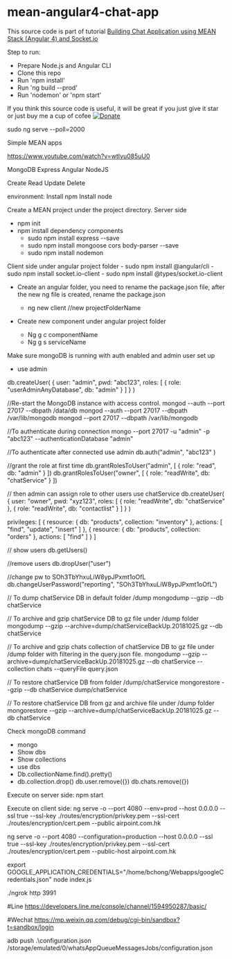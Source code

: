# mean-angular4-chat-app

This source code is part of tutorial [Building Chat Application using MEAN Stack (Angular 4) and Socket.io](https://www.djamware.com/post/58e0d15280aca75cdc948e4e/building-chat-application-using-mean-stack-angular-4-and-socketio)

Step to run:

* Prepare Node.js and Angular CLI
* Clone this repo
* Run 'npm install'
* Run 'ng build --prod'
* Run 'nodemon' or 'npm start'

If you think this source code is useful, it will be great if you just give it star or just buy me a cup of cofee [![Donate](https://img.shields.io/badge/Donate-PayPal-green.svg)](https://www.paypal.com/cgi-bin/webscr?cmd=_s-xclick&hosted_button_id=Q5WK24UVWUGBN)


<!-- Ben  -->
<!-- Enable angular to update automatically -->
sudo ng serve --poll=2000

Simple MEAN apps

https://www.youtube.com/watch?v=wtIvu085uU0

MongoDB
Express
Angular
NodeJS

Create
Read
Update
Delete

environment:
Install npm
Install node


Create a MEAN project under the project directory. Server side
- npm init 
- npm install dependency components
  	- sudo npm install express --save
  	- sudo npm install mongoose cors body-parser --save
	- sudo npm install nodemon
	
Client side
	under angular project folder
	- sudo npm install @angular/cli
	- sudo npm install socket.io-client
	- sudo npm install @types/socket.io-client


- Create an angular folder, you need to rename the package.json file, after the new ng file is created, rename the package.json
  	- ng new client	//new projectFolderName

- Create new component under angular project folder
    - Ng g c componentName
    - Ng g s serviceName



Make sure mongoDB is running with auth enabled and admin user set up

- use admin

db.createUser(
  {
    user: "admin",
    pwd: "abc123",
    roles: [ { role: "userAdminAnyDatabase", db: "admin" } ]
  }
)


//Re-start the MongoDB instance with access control.
mongod --auth --port 27017 --dbpath /data/db
mongod --auth --port 27017 --dbpath /var/lib/mongodb
mongod --port 27017 --dbpath /var/lib/mongodb

//To authenticate during connection
mongo --port 27017 -u "admin" -p "abc123" --authenticationDatabase "admin"

//To authenticate after connected
use admin
db.auth("admin", "abc123" )

//grant the role at first time
db.grantRolesToUser("admin", [ { role: "read", db: "admin" } ])
db.grantRolesToUser("owner", [ { role: "readWrite", db: "chatService" } ])


// then admin can assign role to other users
use chatService
db.createUser(
  {
    user: "owner",
    pwd: "xyz123",
    roles: [ { role: "readWrite", db: "chatService" },
             { role: "readWrite", db: "contactlist" } ]
  }
)


privileges: [
  { resource: { db: "products", collection: "inventory" }, actions: [ "find", "update", "insert" ] },
  { resource: { db: "products", collection: "orders" },  actions: [ "find" ] }
]


// show users
db.getUsers()

//remove users
db.dropUser("user")

//change pw to SOh3TbYhxuLiW8ypJPxmt1oOfL
db.changeUserPassword("reporting", "SOh3TbYhxuLiW8ypJPxmt1oOfL")


// To dump chatService DB in default folder /dump
mongodump --gzip --db chatService

// To archive and gzip chatService DB to gz file under /dump folder 
mongodump --gzip --archive=dump/chatServiceBackUp.20181025.gz --db chatService 

// To archive and gzip chats collection of chatService DB to gz file under /dump folder with filtering in the query.json file.
mongodump --gzip --archive=dump/chatServiceBackUp.20181025.gz --db chatService  --collection chats --queryFile query.json

// To restore chatService DB from folder /dump/chatService
mongorestore --gzip --db chatService dump/chatService

// To restore chatService DB from gz and archive file under /dump folder
mongorestore --gzip --archive=dump/chatServiceBackUp.20181025.gz --db chatService


Check mongoDB command
- mongo
- Show dbs
- Show collections
- use dbs
- Db.collectionName.find().pretty()
- db.collection.drop()
db.user.remove({})
db.chats.remove({})

Execute on server side:
npm start 

Execute on client side:
ng serve -o --port 4080 --env=prod --host 0.0.0.0 --ssl true --ssl-key ./routes/encryption/privkey.pem --ssl-cert ./routes/encryption/cert.pem --public airpoint.com.hk

ng serve -o --port 4080 --configuration=production --host 0.0.0.0 --ssl true --ssl-key ./routes/encryption/privkey.pem --ssl-cert ./routes/encryption/cert.pem --public-host airpoint.com.hk

export GOOGLE_APPLICATION_CREDENTIALS="/home/bchong/Webapps/googleCredentials.json"
node index.js

./ngrok http 3991

#Line
https://developers.line.me/console/channel/1594950287/basic/

#Wechat
https://mp.weixin.qq.com/debug/cgi-bin/sandbox?t=sandbox/login

adb push .\configuration.json /storage/emulated/0/whatsAppQueueMessagesJobs/configuration.json


